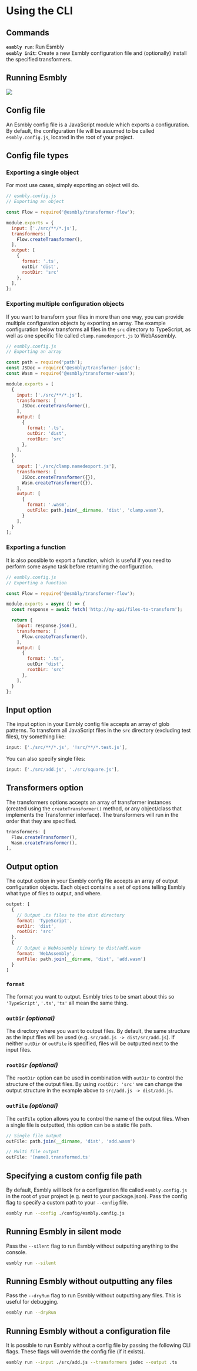 # Using the CLI

## Commands
**`esmbly run`**: Run Esmbly   
**`esmbly init`**: Create a new Esmbly configuration file and (optionally) install the specified transformers.

## Running Esmbly
![](/.github/assets/run-wasm.gif)

## Config file
An Esmbly config file is a JavaScript module which exports a configuration. By default, the configuration file will be assumed to be called `esmbly.config.js`, located in the root of your project.

## Config file types

### Exporting a single object
For most use cases, simply exporting an object will do.
```js
// esmbly.config.js
// Exporting an object 

const Flow = require('@esmbly/transformer-flow');

module.exports = {
  input: ['./src/**/*.js'],
  transformers: [
    Flow.createTransformer(),
  ],
  output: [
    {
      format: '.ts',
      outDir 'dist',
      rootDir: 'src'
    },
  ],
};
```

### Exporting multiple configuration objects
If you want to transform your files in more than one way, you can provide multiple configuration objects by exporting an array. The example configuration below transforms all files in the `src` directory to TypeScript, as well as one specific file called `clamp.namedexport.js` to WebAssembly.
```js
// esmbly.config.js
// Exporting an array 

const path = require('path');
const JSDoc = require('@esmbly/transformer-jsdoc');
const Wasm = require('@esmbly/transformer-wasm');

module.exports = [
  {
    input: ['./src/**/*.js'],
    transformers: [
      JSDoc.createTransformer(),
    ],
    output: [
      {
        format: '.ts',
        outDir: 'dist',
        rootDir: 'src'
      },
    ],
  },
  {
    input: ['./src/clamp.namedexport.js'],
    transformers: [
      JSDoc.createTransformer({}),
      Wasm.createTransformer({}),
    ],
    output: [
      {
        format: '.wasm',
        outFile: path.join(__dirname, 'dist', 'clamp.wasm'),
      }
    ],
  }
];
```

### Exporting a function
It is also possible to export a function, which is useful if you need to perform some async task before returning the configuration.
```js
// esmbly.config.js
// Exporting a function

const Flow = require('@esmbly/transformer-flow');

module.exports = async () => {
  const response = await fetch('http://my-api/files-to-transform');

  return {
    input: response.json(),
    transformers: [
      Flow.createTransformer(),
    ],
    output: [
      {
        format: '.ts',
        outDir 'dist',
        rootDir: 'src'
      },
    ],
  }
};
```

## Input option
The input option in your Esmbly config file accepts an array of glob patterns. To transform all JavaScript files in the `src` directory (excluding test files), try something like:
```js
input: ['./src/**/*.js', '!src/**/*.test.js'],
```
You can also specify single files:
```js
input: ['./src/add.js', './src/square.js'],
```
## Transformers option
The transformers options accepts an array of transformer instances (created using the `createTransformer()` method, or any object/class that implements the Transformer interface). The transformers will run in the order that they are specified.
```js
transformers: [
  Flow.createTransformer(),
  Wasm.createTransformer(),
],
```

## Output option
The output option in your Esmbly config file accepts an array of output configuration objects. Each object contains a set of options telling Esmbly what type of files to output, and where. 
```js
output: [
  {
    // Output .ts files to the dist directory
    format: 'TypeScript',
    outDir: 'dist',
    rootDir: 'src'
  },
  {
    // Output a WebAssembly binary to dist/add.wasm
    format: 'WebAssembly',
    outFile: path.join(__dirname, 'dist', 'add.wasm')
  }
]
```

### `format`
The format you want to output. Esmbly tries to be smart about this so `'TypeScript'`, `'.ts'`, `'ts'` all mean the same thing.

### `outDir` _(optional)_
The directory where you want to output files. By default, the same structure as the input files will be used (e.g. `src/add.js -> dist/src/add.js`). If neither `outDir` or `outFile` is specified, files will be outputted next to the input files.

### `rootDir` _(optional)_
The `rootDir` option can be used in combination with `outDir` to control the structure of the output files. By using `rootDir: 'src'` we can change the output structure in the example above to `src/add.js -> dist/add.js`.

### `outFile` _(optional)_
The `outFile` option allows you to control the name of the output files. When a single file is outputted, this option can be a static file path.

```js
// Single file output
outFile: path.join(__dirname, 'dist', 'add.wasm')

// Multi file output
outFile: '[name].transformed.ts'
```

## Specifying a custom config file path
By default, Esmbly will look for a configuration file called `esmbly.config.js` in the root of your project (e.g. next to your package.json). Pass the config flag to specify a custom path to your `--config` file.
```sh
esmbly run --config ./config/esmbly.config.js
```

## Running Esmbly in silent mode
Pass the `--silent` flag to run Esmbly without outputting anything to the console.
```sh
esmbly run --silent
```

## Running Esmbly without outputting any files
Pass the `--dryRun` flag to run Esmbly without outputting any files. This is useful for debugging.
```sh
esmbly run --dryRun
```

## Running Esmbly without a configuration file
It is possible to run Esmbly without a config file by passing the following CLI flags. These flags will override the config file (if it exists). 
```sh
esmbly run --input ./src/add.js --transformers jsdoc --output .ts
```
